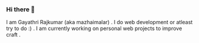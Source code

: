 ### Hi there 👋

I am Gayathri Rajkumar (aka mazhaimalar) . I do web development or atleast try to do :) .
I am currently working on personal web projects to improve craft . 

